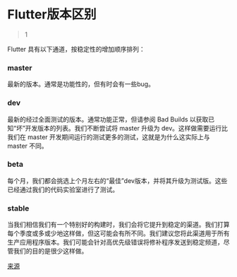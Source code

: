 # Flutter版本区别
> 1

Flutter 具有以下通道，按稳定性的增加顺序排列：

### master

最新的版本。通常是功能性的，但有时会有一些bug。

### dev

最新的经过全面测试的版本。通常功能正常，但请参阅 Bad Builds 以获取已知“坏”开发版本的列表。我们不断尝试将 master 升级为 dev。这样做需要运行比我们在 master 开发期间运行的测试更多的测试，这就是为什么这实际上与 master 不同。

### beta

每个月，我们都会挑选上个月左右的“最佳”dev版本，并将其升级为测试版。这些已经通过我们的代码实验室进行了测试。

### stable

当我们相信我们有一个特别好的构建时，我们会将它提升到稳定的渠道。我们打算每个季度或多或少地这样做，但这可能会有所不同。我们建议您将此渠道用于所有生产应用程序版本。我们可能会针对高优先级错误将修补程序发送到稳定频道，尽管我们的目的是很少这样做。

[来源](https://github.com/flutter/flutter/wiki/Flutter-build-release-channels)



